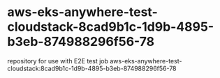 # aws-eks-anywhere-test-cloudstack-8cad9b1c-1d9b-4895-b3eb-874988296f56-78
repository for use with E2E test job aws-eks-anywhere-test-cloudstack:8cad9b1c-1d9b-4895-b3eb-874988296f56-78
